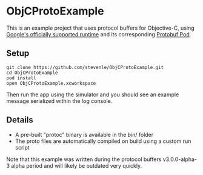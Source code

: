 # ObjCProtoExample

This is an example project that uses protocol buffers for Objective-C, using
[Google's officially supported runtime](https://github.com/google/protobuf/tree/master/objectivec)
and its corresponding [Protobuf Pod](https://cocoapods.org/pods/Protobuf).

## Setup

```
git clone https://github.com/stevenle/ObjCProtoExample.git
cd ObjCProtoExample
pod install
open ObjCProtoExample.xcworkspace
```

Then run the app using the simulator and you should see an example message
serialized within the log console.

## Details

* A pre-built "protoc" binary is available in the bin/ folder
* The proto files are automatically compiled on build using a custom run script

Note that this example was written during the protocol buffers v3.0.0-alpha-3
alpha period and will likely be outdated very quickly.
